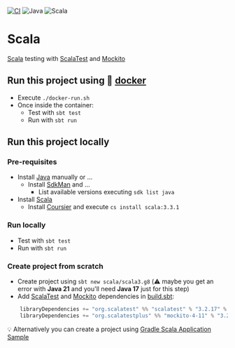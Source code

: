 [![CI](https://github.com/rogervinas/tests-everywhere/actions/workflows/scala.yml/badge.svg)](https://github.com/rogervinas/tests-everywhere/actions/workflows/scala.yml)
![Java](https://img.shields.io/badge/Java-21-blue?labelColor=black)
![Scala](https://img.shields.io/badge/Scala-3.3.1-blue?labelColor=black)

# Scala

[Scala](https://www.scala-lang.org/) testing with [ScalaTest](https://www.scalatest.org/) and [Mockito](https://www.scalatest.org/plus/mockito)

## Run this project using 🐳 [docker](https://www.docker.com/)
* Execute `./docker-run.sh`
* Once inside the container:
  * Test with `sbt test`
  * Run with `sbt run`

## Run this project locally

### Pre-requisites
* Install [Java](https://openjdk.org/) manually or ...
  * Install [SdkMan](https://sdkman.io/) and ...
    * List available versions executing `sdk list java`
* Install [Scala](https://www.scala-lang.org/download/) 
  * Install [Coursier](https://get-coursier.io/) and execute `cs install scala:3.3.1`

### Run locally
* Test with `sbt test`
* Run with `sbt run`

### Create project from scratch
* Create project using `sbt new scala/scala3.g8` (⚠️ maybe you get an error with **Java 21** and you'll need **Java 17** just for this step)
* Add [ScalaTest](https://www.scalatest.org/) and [Mockito](https://www.scalatest.org/plus/mockito) dependencies in [build.sbt](build.sbt):
```sbt
    libraryDependencies += "org.scalatest" %% "scalatest" % "3.2.17" % Test,
    libraryDependencies += "org.scalatestplus" %% "mockito-4-11" % "3.2.17.0" % Test
```

💡 Alternatively you can create a project using [Gradle Scala Application Sample](https://docs.gradle.org/current/samples/sample_building_scala_applications.html)
